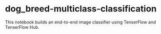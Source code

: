 # dog_breed-multiclass-classification

This notebook builds an end-to-end image classifier using TenserFlow and TenserFlow Hub.
